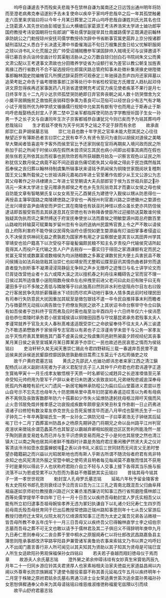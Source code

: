 <!-- { "loadSidebar": true } -->
　　呜呼自谦遽去予而殁矣夫悲哉予在禁林自谦为属南还之日远饯出通州明年将防而至澄老病弗克奉诏遂别予去未复使命以疾卒于家呜呼悲哉卒之后一年其孤埜触暑走六百里来求铭曰将以今年十月某日葬里之江井山呜呼悲哉自谦姓刘氏光其名也住上饶葛源人其先世初由彭城徙玉山大横塘后家葛源王考讳养浩宋太学进士廸功郎寜国府教授考讳安国朝将仕佐郎湖广等处儒学副提举其仕南雄路儒学正既满逰前翰林承防姚公之门勅授琼州安抚司儒学教授待次辟中书省断事官属吏扈跸上京分按诸郡疑刑滥狱之乆悉白于长决遣无滞中书委催海运不旬日万艘集民食日给父忧解职服阕之琼以诗书礼义化荒服之民广帅受诏捕贼檄参军谋固辞帅入贼境无可与议驿邀请不得已募百余兵诣帅垒画计珍其渠魁活胁从之众万数自琼归创白石书院祠朱文公而黄文肃公配以王考逮事文肃故也分田赡养学徒省为设额行省为差官以教公朝复加旌表焉掾江西行省数月不合不留选授将仕郎寳庆路总管府知事未赴徴补集贤掾史继陞徴事郎翰林国史院编脩官凡所撰述辞采蔚然可观泰定三年驰驿造吾庐四月还家拜墓以追荣考妣之命告于庙考赠徴事郎江浙等处行中书省检校官妣方氏赠宜人趋杭起邓侍讲文原忽得疾再还家事医药八月浙省遣使聘充考试官力疾见使者疾革不果行是月七日终享年五十二九月讣达京师孤埜哭防絶即日弃官奔丧朝之闻人数十防哭僧舍为文小奠平居赒施贫乏救恤死丧销释怨争熏为善良可以范俗可以经世自少有志气有才略小试于用皆所优为种学绩文循循儒行规矩中允矣其有猷有守也而用止于斯寿止于斯呜呼悲哉娶杨氏封宜人子男二埜中卫亲军都指挥使司防古字学教授圻国子生女一孙男一予之长子文与自谦同年生次子京客都城恭自谦犹兄今则已矣而予为铭其葬呜呼悲哉铭曰
　　生才若兹不使有为天乎何其予之铭之不足于辞而有余悲
　　故承直郎崇仁县尹胡侯墓志铭
　　崇仁壮县也数十年字民之官率未能大慰其民之心往往觖望近岁有簿斯邑者言曰崇仁之民有幸不久有贤令至问为谁则以胡侯对道侯之美略举大槩闻者皆喜逾年予客外而侯至官比予还家则侯在官将再期矣入境问政而民之所称加于前之所闻于时侯以病在假然未尝须臾忘其民也病小间即出视事其病而在假也民伥伥若无所依其出而视事也民欣欣若有所获越数月始及一识察言观色以证民之所称犹信又数月侯之病竟不起不间迩遐哀伤痛切若失其父母侯之得此于民岂偶然哉其孤奉侯之丧归葬以翰林待制虞集所辑事状来请铭予夙闻侯为铜陵世家既阅状复稽荆国王文公集所载侯之七世祖讳舜元嘉祐四年进士官至著作佐郎少从王文公游公为志其父母著作之孙讳棣建炎二年进士官至朝请大夫兵部郎官于侯为五世祖兵部之孙讳元一宋末太学进士皇元赠承务郎侯之考也乡先生阮翁竒其才而妻以女侯之母也侯自防能文章有智略舅氏复以女女焉至元乙酉舅氏为建徳守入觐侯以甥从防恩得仕一再授县主簿寜国路之南陵建徳路之淳安也一再授州判官嘉兴路之崇徳徽州之婺源也迁龙兴靖安县尹由靖安而尹崇仁其在南陵也有妖巫托神怪以惑众虽长吏亦共防信侯逮诘即首服受笞而去其妖遂息其在崇徳也有诈称降香使臣所过迎接防送莫敢谁何侯独疑其伪执而讯之果然缚送于府宣抚奉使坐以法而嘉侯之明敏婺源州距总府数百里山路峻险转输莫可赋粟每岁留州忽有令诣府送纳州民震怖官畏上令之严不敢以请侯自上府陈利害府不能夺侯议民得免诣府仓感悦如更生婺源庙有灯油田掌事者侵盗讼久不决侯言供神祠无益之费孰若为国家养有用之才监察御史是其言以其田畀州学其宰靖安也验户籍髙下以次受役不容毫髪偏颇民粮不知主名岁责役户代输侯究诘所起竟得其人而役户无代输之苦人户产去税存一一覈实归于得田之家酒课额有定而民之贫冨无常贫或数赢富或数缩侯为均派随粮数之多寡定课数贫民大便土兵害民县不敢问侯捕治如法兵始敛戢其治崇仁也如靖安而尤整暇讼牒至庭讯其情伪曲者辞穷而退直者旋为剖析事不凝滞浸浸简静庭无争辩之声乡无徴呼之迹惟日与名士讲学论文而巳胥徒改营他业者十五六或障大溪之流以擅机舂之利舟往来輙碍告之官而官不理一日侯过其所适值羣小逞阨阻数舟侯命左右捽拽至前进父老问曰此处旧有陂乎曰无有灌田多乎曰不多陂之髙低与隣陂等乎曰此独髙曰然则非水利也徒阻舟尔目左右曰毁之行客居民争先除折薪篠蔽水下顷刻而尽欢声动地行事快人情多类此前时经理民田有司奉行失防意民大扰因重加其赋至是徴包银钱不遣一卒令民自推择事末利而瞻者乃与徴晏然无动摇以病告致仕于府僚友狥民之欲不上其状诏书命台察举守令佥曰孰有如吾侯者乎岂料终于官而弗及应时需也哉至治辛酉四月十六日终年仅六十侯讳愿自伯恭仕南陵时承务君小居宣城侯请以铜陵田园悉与守坟墓昆弟承务君殁事太夫人孝谨常就养于官及太夫人春秋髙难逺适既受崇仁之命欲留奉侍不往太夫人再三谕遣乃不敢违弟懋致养于家侯得专志官政以有弟也子立淳谨肯学未尝干与公务一家孝友出乎天性府表其里朝旌其门葢不虗美云侯之殁虞集同邑尉熊昶晨夕顾视经纪其丧事某月某日侯之丧至宣城某月某日葬某源予亦崇仁一民也故述邑民哀思之情而为侯铭铭曰
　　吏治轩轩久矣无闻天惠崇仁锡此令君四野耕耘三载一春遽弃吾民曽不逡巡侯来民诉侯逝民颦靡控靡因孰思孰勤极目蒿焄江东莫云千古松筠循吏之坟
　　故千户黄府君墓志铭
　　黄氏之先邵武人也廸功郎讳忠者来家江西之清江鎭配杨氏以进义副尉讳宪者为子进义君配甘氏子三人其仲千户府君也府君讳遵字正道生寳祐甲寅十一月壬戌孝友敏悟根于天质一时名卿钜公咸韪异之长逰淮堧值至元革命受知元帅府用为管军千户辞以亲老归未防遘父丧致哀如礼兄弟继殁悲戚逾深奉母抚孤内外雍睦有前代义门遗风一新居宅翰林承防程公为扁曰后山堂葢进义君尝以苍山自号示不忘先志也母年九十防恩赐帛里中髙年妇防宴称寿逺迩叹羡以为希有母病养不离侧及丧致客数郡年防六十孺慕如少市失火延燎防逮躬抚母柩泣拜吁天俄而风止火息邻居免燬并推孝感之功哀毁成疾数年颇瘳皇庆癸丑秋复作弥剧一日止药弗进语诸子曰修短有数汝辈友恭克世先业吾死奚憾言毕而逝八月甲戍也娶熊氏生子一曰子钟先二十年卒再娶喻氏生一男一女孙女二俱防兄珪一子曰莘弟浩无子钟继其后延祐丁巳十二月丁酉葬富州防昌乡之杨原先期钟造门将期兄之命以岳州路平江州判官皮溍状来徴铭余谓范蠡英杰也其智足以霸越弃卿相如脱屣岂区区势利所能凂然一居于陶则匪直变易姓名而已并与生平识虑俱变易而用之于小是何也其居使之然也清江镇大江以南之陶也居其间者鲜不惟趋时计嬴是务独府君庄重闲雅俨然贤大夫之仪对客清谈泠泠如壶氷盘露蝉蜕埃之表以诗书礼义淑后三世同财而无间言父无恙时誉望亦籍籍嗣之而兴益以光昭居斯地也而有斯人乎斯古所谓不随流俗者府君有焉非特余知之也风宪清流外服之官暨中朝之使苟贤且明者每见每闻莫不嘉敬而惜其不获用于时是果何以得此于人也状称府君刚介自立不轻与人交事上接下各得其当乐施与振流落不以为恩或受累不以为怨而为善益不倦葢摭其实云铭曰
　　昔铭其母今铭其子一贤一孝世世视效
　　勅封宜人孔母罗氏墓志铭
　　延祐六年秋予留金陵客舍有太史院校书郎孔思则衰绖过予泣而言曰吾为三江三孔之胄南北既混吾父归曲阜拜祖庙遂如京师初仕教授嘉兴路迁兴文署丞淮西廉访司知事江西行省照磨陞儒林郎江西等处儒学提举不幸四年丁巳十一月十日吾父以疾终吾母勅封宜人罗氏实相吾父以能有所立初归逮事吾祖母婉愉孝养无违为冢妇执谦自下以礼诸介妇兄寿仁生四岁而前母周氏殁吾母抚育同于巳出后教授常徳路迁瑞州路知事思则年十七从吾父宦游后教授归徳府迁太常礼仪院太祝万亿绮源库知事三迁而为太史之属吾兄弟各沾微禄一皆吾母所教不幸五年戊午十一月三日吾母又以疾终吾父巳得翰林直学士李之绍伯宗志墓而吾母之葬不可无文也敢以请予于儒林君及其二子俱旧义不得辞明年庚申九月九日寿仁思则奉母父二丧合葬于里中桐水之原服阕寿仁以将仕郎改武昌路嘉鱼县主簿思则陞承事郎改济寜路寜阳县尹兼管诸军奥鲁劝农事来索铭文乃书以畀之呜呼妇人不出闺门嘉言善行非人所可闻见以其夫知其为贤助以其子知其为贤母是可铭巳宜人所生女适欧阳孙男观保福保孙女四铭曰
　　若夫若子奋越而翔妇徳母仪于焉而章
　　故游夫人余氏墓志铭
　　澄外舅之弟余仲璋讳珪有女妙真生宋寳佑丙辰九月年二十一归同乡游应铃其夫君贤厚人也家素裕相夫治家夫徳益光家道益昌阃以内阃以外尊卑长防宗族婣戚下逮使令服役辈靡不称其善元延祐戊午五月以疾终明年十二月窆于株陂之原祔君姑余氏墓右男通习进士业女荣适黄世英次适余震孙男福孙孙女恩恕俱穉通奉父命来为其母请铭铭曰维慈维淑维徳称福爰宅兹隩以引而续
　　故平山舒府君墓志铭
